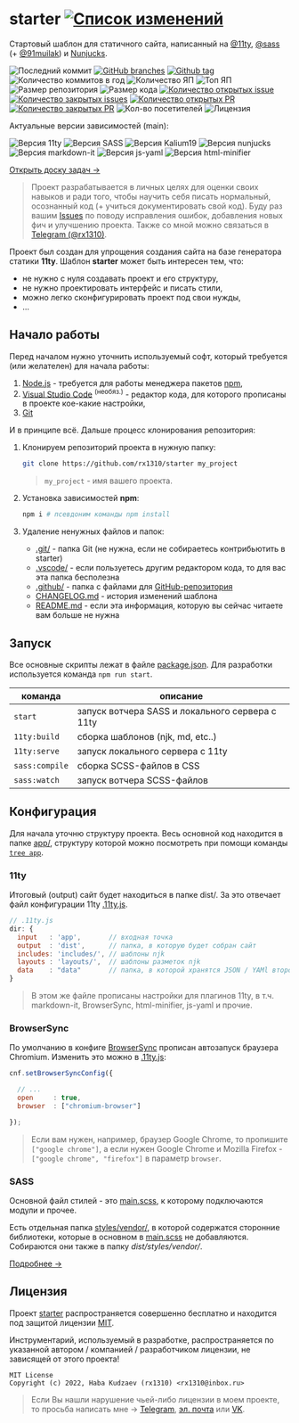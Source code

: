 # starter [![Список изменений](https://img.shields.io/github/package-json/version/rx1310/starter/develop?label=%20)](CHANGELOG.md)

Стартовый шаблон для статичного сайта, написанный на [@11ty][gh_11ty], [@sass][gh_sass] (+ [@91muilak][gh_k19]) и [Nunjucks][gh_njk].

![Последний коммит](https://img.shields.io/github/last-commit/rx1310/starter)
[![GitHub branches](https://badgen.net/github/branches/rx1310/starter)](https://github.com/rx1310/starter/)
[![Github tag](https://badgen.net/github/tag/rx1310/starter)](https://github.com/rx1310/starter/tags/)
![Количество коммитов в год](https://img.shields.io/github/commit-activity/y/rx1310/starter)
![Количество ЯП](https://img.shields.io/github/languages/count/rx1310/starter?color=fff)
![Топ ЯП](https://img.shields.io/github/languages/top/rx1310/starter?color=C76494)
![Размер репозитория](https://img.shields.io/github/repo-size/rx1310/starter?color=ffb600)
![Размер кода](https://img.shields.io/github/languages/code-size/rx1310/starter)
[![Количество открытых issue](https://img.shields.io/github/issues-raw/rx1310/starter)
![Количество закрытых issues](https://img.shields.io/github/issues-closed-raw/rx1310/starter?color=354a6d)](https://github.com/rx1310/starter/issues)
[![Количество открытых PR](https://img.shields.io/github/issues-pr-raw/rx1310/starter?label=open%20PR%27s)
![Количество закрытых PR](https://img.shields.io/github/issues-pr-closed-raw/rx1310/starter?label=closed%20PR%27s)](https://github.com/rx1310/starter/pulls)
![Кол-во посетителей](https://visitor-badge.laobi.icu/badge?page_id=rx1310.starter)
![Лицензия](https://img.shields.io/github/license/rx1310/starter)

Актуальные версии зависимостей (main):

![Версия 11ty](https://img.shields.io/github/package-json/dependency-version/rx1310/starter/dev/@11ty/eleventy/main?color=fff)
![Версия SASS](https://img.shields.io/github/package-json/dependency-version/rx1310/starter/dev/sass/main?color=CC6699)
![Версия Kalium19](https://img.shields.io/github/package-json/dependency-version/rx1310/starter/dev/@rx1310/kalium19/main?color=000)
![Версия nunjucks](https://img.shields.io/github/package-json/dependency-version/rx1310/starter/dev/nunjucks/main?color=1f4219)
![Версия markdown-it](https://img.shields.io/github/package-json/dependency-version/rx1310/starter/dev/markdown-it/main?label=markdown-it)
![Версия js-yaml](https://img.shields.io/github/package-json/dependency-version/rx1310/starter/dev/js-yaml/main?color=ea8a27)
![Версия html-minifier](https://img.shields.io/github/package-json/dependency-version/rx1310/starter/dev/html-minifier/main?color=E34F26)

[Открыть доску задач →][gh_project]

> Проект разрабатывается в личных целях для оценки своих навыков и ради того, чтобы научить себя писать нормальный, осознанный код (+ учиться документировать свой код). Буду раз вашим [Issues](https://github.com/rx1310/starter/issues) по поводу исправления ошибок, добавления новых фич и улучшению проекта. Также со мной можно связаться в [Telegram (@rx1310)][rx1310_tg].

Проект был создан для упрощения создания сайта на базе генератора статики **11ty**. Шаблон **starter** может быть интересен тем, что:
- не нужно с нуля создавать проект и его структуру,
- не нужно проектировать интерфейс и писать стили,
- можно легко сконфигурировать проект под свои нужды,
- ...

## Начало работы
Перед началом нужно уточнить используемый софт, который требуется (или желателен) для начала работы:

1. [Node.js][nodejs] - требуется для работы менеджера пакетов [npm][npm],
2. [Visual Studio Code][vscode] <sup>(необяз.)</sup> - редактор кода, для которого прописаны в проекте кое-какие настройки,
3. [Git][git]

И в принципе всё. Дальше процесс клонирования репозитория:

1. Клонируем репозиторий проекта в нужную папку:

    ```bash
    git clone https://github.com/rx1310/starter my_project
    ```
    > `my_project` - имя вашего проекта.

2. Установка зависимостей **npm**:

    ```bash
    npm i # псевдоним команды npm install
    ```

3. Удаление ненужных файлов и папок:
    - [.git/](.git/) - папка Git (не нужна, если не собираетесь контрибьютить в starter)
    - [.vscode/](.vscode/) - если пользуетесь другим редактором кода, то для вас эта папка бесполезна
    - [.github/](.github/) - папка с файлами для [GitHub-репозитория](https://github.com/rx1310/starter)
    - [CHANGELOG.md](CHANGELOG.md) - история изменений шаблона
    - [README.md](README.md) - если эта информация, которую вы сейчас читаете вам больше не нужна

## Запуск
Все основные скрипты лежат в файле [package.json](package.json). Для разработки используется команда `npm run start`.

| команда        | описание                                        |
| -------------- | ----------------------------------------------- |
| `start`        | запуск вотчера SASS и локального сервера с 11ty |
| `11ty:build`   | сборка шаблонов (njk, md, etc..)                |
| `11ty:serve`   | запуск локального сервера с 11ty                |
| `sass:compile` | сборка SCSS-файлов в CSS                        |
| `sass:watch`   | запуск вотчера SCSS-файлов                      |

## Конфигурация
Для начала уточню структуру проекта. Весь основной код находится в папке [app/](app/), структуру которой можно посмотреть при помощи команды [`tree app`](https://losst.ru/komanda-tree-linux).

### 11ty
Итоговый (output) сайт будет находиться в папке dist/. За это отвечает файл конфигурации 11ty [.11ty.js](.11ty.js).

```js
// .11ty.js
dir: {
  input   : 'app',       // входная точка
  output  : 'dist',      // папка, в которую будет собран сайт
  includes: 'includes/', // шаблоны njk
  layouts : 'layouts/',  // шаблоны разметок njk
  data    : "data"       // папка, в которой хранятся JSON / YAMl второстепенные файлы с конфигурацией
}
```

> В этом же файле прописаны настройки для плагинов 11ty, в т.ч. markdown-it, BrowserSync, html-minifier, js-yaml и прочие.

### BrowserSync
По умолчанию в конфиге [BrowserSync](https://browsersync.io/) прописан автозапуск браузера Chromium. Изменить это можно в [.11ty.js](.11ty.js):

```js
cnf.setBrowserSyncConfig({

  // ...
  open     : true,
  browser  : ["chromium-browser"]

});
```

> Если вам нужен, например, браузер Google Chrome, то пропишите `["google chrome"]`, а если нужен Google Chrome и Mozilla Firefox - `["google chrome", "firefox"]` в параметр `browser`.

### SASS
Основной файл стилей - это [main.scss](app/styles/main.scss), к которому подключаются модули и прочее.

Есть отдельная папка [styles/vendor/](app/styles/vendor/), в которой содержатся сторонние библиотеки, которые в основном в [main.scss](app/styles/main.scss) не добавляются. Собираются они также в папку *dist/styles/vendor/*.

[Подробнее →](app/styles/README.md)

## Лицензия
Проект [starter](https://github.com/rx1310/starter) распространяется совершенно бесплатно и находится под защитой лицензии [MIT](LICENSE).

Инструментарий, используемый в разработке, распространяется по указанной автором / компанией / разработчиком лицензии, не зависящей от этого проекта!

```
MIT License
Copyright (c) 2022, Haba Kudzaev (rx1310) <rx1310@inbox.ru>
```

> Если Вы нашли нарушение чьей-либо лицензии в моем проекте, то просьба написать мне → [Telegram][rx1310_tg], [эл. почта][rx1310_mail] или [VK][rx1310_vk].

[gh_11ty]: https://github.com/11ty
[gh_sass]: https://github.com/sass
[gh_k19]: https://github.com/91muilak
[gh_njk]: https://github.com/mozilla/nunjucks
[gh_project]: https://github.com/users/rx1310/projects/3
[vscode]: https://code.visualstudio.com/
[nodejs]: https://nodejs.org/
[npm]: https://www.npmjs.com/
[git]: https://git-scm.com/
[rx1310_tg]: https://t.me/rx1310
[rx1310_vk]: https://vk.com/rx1310
[rx1310_mail]: mailto:rx1310@inbox.ru
